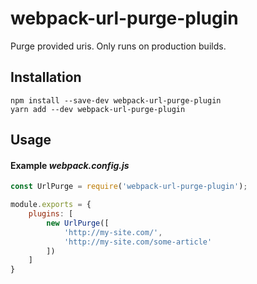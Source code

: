 # webpack-url-purge-plugin
Purge provided uris.
Only runs on production builds.

## Installation
```
npm install --save-dev webpack-url-purge-plugin
yarn add --dev webpack-url-purge-plugin
```

## Usage
#### Example *webpack.config.js*
```javascript
const UrlPurge = require('webpack-url-purge-plugin');

module.exports = {
    plugins: [
        new UrlPurge([
            'http://my-site.com/',
            'http://my-site.com/some-article'
        ])
    ]
}
```

